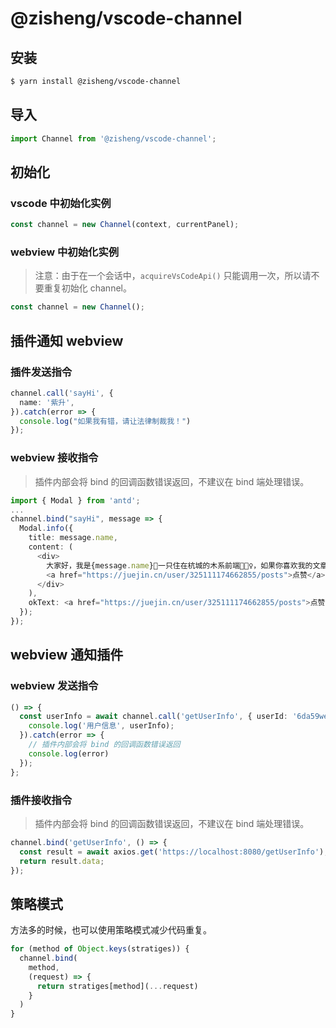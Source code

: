 # @zisheng/vscode-channel

## 安装

```sh
$ yarn install @zisheng/vscode-channel
```

## 导入

```ts
import Channel from '@zisheng/vscode-channel';
```

## 初始化

### vscode 中初始化实例

```ts
const channel = new Channel(context, currentPanel);
```

### webview 中初始化实例

> 注意：由于在一个会话中，`acquireVsCodeApi()` 只能调用一次，所以请不要重复初始化 channel。

```ts
const channel = new Channel();
```

## 插件通知 webview

### 插件发送指令

```ts
channel.call('sayHi', {
  name: '紫升',
}).catch(error => {
  console.log("如果我有错，请让法律制裁我！")
});
```


### webview 接收指令

> 插件内部会将 bind 的回调函数错误返回，不建议在 bind 端处理错误。

```ts
import { Modal } from 'antd';
...
channel.bind("sayHi", message => {
  Modal.info({
    title: message.name,
    content: (
      <div>
        大家好，我是{message.name}🎋一只住在杭城的木系前端🧚🏻‍♀️，如果你喜欢我的文章📚，可以通过
        <a href="https://juejin.cn/user/325111174662855/posts">点赞</a>帮我聚集灵力⭐️。
      </div>
    ),
    okText: <a href="https://juejin.cn/user/325111174662855/posts">点赞 o(￣▽￣)ｄ</a>,
  });
});
```

## webview 通知插件

### webview 发送指令

```ts
() => {
  const userInfo = await channel.call('getUserInfo', { userId: '6da59wed6' }).then(userInfo => {
    console.log('用户信息', userInfo);
  }).catch(error => {
    // 插件内部会将 bind 的回调函数错误返回
    console.log(error)
  });
};
```

### 插件接收指令

> 插件内部会将 bind 的回调函数错误返回，不建议在 bind 端处理错误。

```ts
channel.bind('getUserInfo', () => {
  const result = await axios.get('https://localhost:8080/getUserInfo');
  return result.data;
});
```

## 策略模式

方法多的时候，也可以使用策略模式减少代码重复。

```ts
for (method of Object.keys(stratiges)) {
  channel.bind(
    method,
    (request) => {
      return stratiges[method](...request)
    }
  )
}
```
